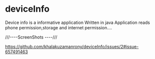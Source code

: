 # deviceInfo
Device info is a informative application 
Written in java 
Application reads phone permission,storage and internet permission....


///----ScreenShots ----///

https://github.com/khalakuzamanrony/deviceInfo/issues/2#issue-657491463
